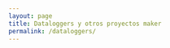```yaml
---
layout: page
title: Dataloggers y otros proyectos maker
permalink: /dataloggers/
---
```


<head>
	<meta http-equiv="Content-Type" content="text/html; charset=utf-8" />
	<title>chartjs-plugin-datasource sample</title>
	<script src="https://cdn.jsdelivr.net/npm/chart.js@2.8.0"></script>
	<script src="https://cdn.jsdelivr.net/npm/chartjs-plugin-datasource@0.1.0"></script>
	<style>
		canvas {
			-moz-user-select: none;
			-webkit-user-select: none;
			-ms-user-select: none;
		}
    	.myChart {
    		
    	}
    	.chart {
    		margin-left: 0px;
			width: 155%;
			height:	155%
    	}
    	.text-center {
    		text-align: center;
    	}
    </style>

</head>

<body>
	<div id="tabla">
	<table border="1">
		<thead>
		<tr>
			<th>Última Fecha</th>
			<th>Temperatura Mínima</th>
			<th>Temperatura Máxima</th>
			<th>Temperatura Promedio</th>
			<th>Humedad Mínima</th>
			<th>Humedad Máxima</th>
			<th>Humedad Promedio</th>
		</tr>
		</thead>
		<tbody id="tabla-resumen"></tbody>
	</table>
	</div>

    <script>
    	fetch('datos.csv')
    	.then(response => response.text())
    	.then(csv => {
    		const lineas = csv.trim().split('\n').slice(1); // Ignora encabezado
    		const fechas = [];
    		const temperaturas = [];
    		const humedades = [];

    		lineas.forEach(linea => {
    		const partes = linea.split(',');
    		if (partes.length === 3) {
    			const fecha = partes[0].trim();
    			const temp = parseFloat(partes[1]);
    			const hum = parseFloat(partes[2]);

    			fechas.push(fecha);
    			temperaturas.push(temp);
    			humedades.push(hum);
    		}
    		});

    		const ultimaFecha = fechas[fechas.length - 1];
    		const tempMin = Math.min(...temperaturas);
    		const tempMax = Math.max(...temperaturas);
    		const tempProm = (temperaturas.reduce((a, b) => a + b, 0) / temperaturas.length).toFixed(2);

    		const humMin = Math.min(...humedades);
    		const humMax = Math.max(...humedades);
    		const humProm = (humedades.reduce((a, b) => a + b, 0) / humedades.length).toFixed(2);

    		const fila = `
    		<tr>
    			<td>${ultimaFecha}</td>
    			<td>${tempMin} °C</td>
    			<td>${tempMax} °C</td>
    			<td>${tempProm} °C</td>
    			<td>${humMin} %</td>
    			<td>${humMax} %</td>
    			<td>${humProm} %</td>
    		</tr>
    		`;

    		document.getElementById('tabla-resumen').innerHTML = fila;
    	})
    	.catch(error => console.error('Error al cargar datos.csv:', error));
    </script>

    <div class="chart">
    	<canvas id="myChart" style="margin-left:-200px"></canvas>
    </div>

   <script>
		var chartColors = {
			red: 'rgb(255, 99, 132)',
			blue: 'rgb(54, 162, 235)'
		};

		var color = Chart.helpers.color;
		var config = {
			type: 'line',
			data: {
				datasets: [{
					type: 'line',
					yAxisID: 'temperatura',
					backgroundColor: 'transparent',
					borderColor: chartColors.red,
					pointBackgroundColor: chartColors.red,
					tension: 0,
					fill: false
				}, {
					yAxisID: 'humedad',
					backgroundColor: color(chartColors.blue).alpha(0.5).rgbString(),
					borderColor: 'transparent'
				}]
			},
			plugins: [ChartDataSource],
			options: {
				title: {
					display: true,
					text: 'Datalogger SHT31: temperatura y humedad relativa'
				},
				scales: {
					xAxes: [{
						scaleLabel: {
							display: true,
							labelString: 'Fecha'
						}
					}],
					yAxes: [{
						id: 'temperatura',
						gridLines: {
							drawOnChartArea: false
						},
						scaleLabel: {
							display: true,
							labelString: 'Temperatura (°C)'
						}
					}, {
						id: 'humedad',
						position: 'right',
						gridLines: {
							drawOnChartArea: false
						},
						scaleLabel: {
							display: true,
							labelString: 'Humedad (%)'
						}
					}]
				},
				plugins: {
					datasource: {
						type: 'csv',
						url: '../datos.csv',
						delimiter: ',',
						rowMapping: 'index',
						datasetLabels: true,
						indexLabels: true
					}
				}
			}
		};

		window.onload = function () {
			var ctx = document.getElementById('myChart').getContext('2d');
			window.myChart = new Chart(ctx, config);
		};
	</script>

</body>
